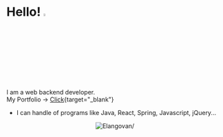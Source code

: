 # Hello! <img src="https://user-images.githubusercontent.com/69137860/99356371-62825180-28ed-11eb-902e-159ca9cb872c.gif" width="8%" height="4%" alt="hello"></img>

I am a web backend developer.<br/>
My Portfolio -> [Click](https://yoo-jin-k.github.io/portfolio_2023){target="_blank"}
* I can handle of programs like Java, React, Spring, Javascript, jQuery...

<p align="center">
	<img src=https://github-readme-stats.vercel.app/api?username=yoo-jin-k&show_icons=true alt=Elangovan/>
</p>
